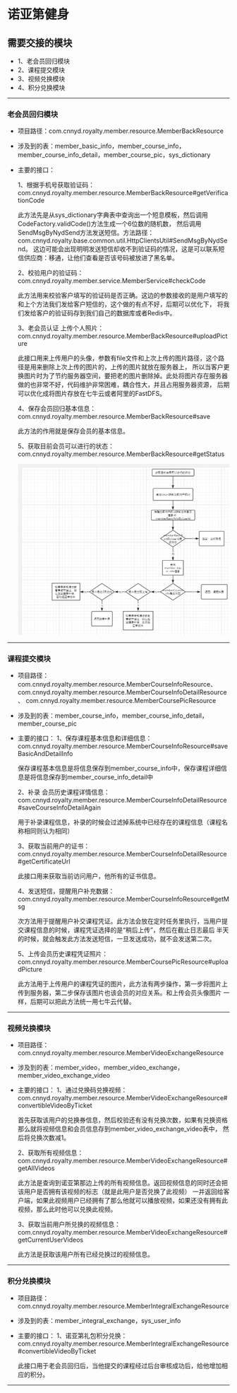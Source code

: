 # 诺亚第健身

## 需要交接的模块
- 1、老会员回归模块
- 2、课程提交模块
- 3、视频兑换模块
- 4、积分兑换模块

---
### 老会员回归模块
* 项目路径：com.cnnyd.royalty.member.resource.MemberBackResource
* 涉及到的表：member_basic_info，member_course_info，member_course_info_detail，member_course_pic，sys_dictionary
* 主要的接口：
    
    1、根据手机号获取验证码：com.cnnyd.royalty.member.resource.MemberBackResource#getVerificationCode

    此方法先是从sys_dictionary字典表中查询出一个短息模板，然后调用CodeFactory.validCode()方法生成一个6位数的随机数，
    然后调用SendMsgByNydSend方法发送短信。方法路径：com.cnnyd.royalty.base.common.util.HttpClientsUtil#SendMsgByNydSend。
    这边可能会出现明明发送短信却收不到验证码的情况，这是可以联系短信供应商：移通，让他们查看是否该号码被放进了黑名单。
    
    2、校验用户的验证码：com.cnnyd.royalty.member.service.MemberService#checkCode
    
    此方法用来校验客户填写的验证码是否正确。这边的参数接收的是用户填写的和上个方法我们发给客户短信的，这个做的有点不好，后期可以优化下，
    将我们发给客户的验证码存到我们自己的数据库或者Redis中。
    
    3、老会员认证 上传个人照片：com.cnnyd.royalty.member.resource.MemberBackResource#uploadPicture
    
    此接口用来上传用户的头像，参数有file文件和上次上传的图片路径，这个路径是用来删除上次上传的图片的，上传的图片就放在服务器上，
    所以当客户更换图片时为了节约服务器空间，要把老的图片删除掉。此处将图片存在服务器做的也非常不好，代码维护非常困难，耦合性大，并且占用服务器资源，
    后期可以优化成将图片存放在七牛云或者阿里的FastDFS。
    
    4、保存会员回归基本信息：com.cnnyd.royalty.member.resource.MemberBackResource#save
    
    此方法的作用就是保存会员的基本信息。
    
    5、获取目前会员可以进行的状态：com.cnnyd.royalty.member.resource.MemberBackResource#getStatus
    
    ![获取会员此时的处在的状态](pic/获取会员此时的处在的状态.png)
    
---
### 课程提交模块   
* 项目路径：com.cnnyd.royalty.member.resource.MemberCourseInfoResource、
com.cnnyd.royalty.member.resource.MemberCourseInfoDetailResource、
com.cnnyd.royalty.member.resource.MemberCoursePicResource
* 涉及到的表：member_course_info，member_course_info_detail，member_course_pic
* 主要的接口： 
    1、保存课程基本信息和详细信息：com.cnnyd.royalty.member.resource.MemberCourseInfoResource#saveBasicAndDetailInfo
    
    保存课程基本信息是将信息保存到member_course_info中，保存课程详细信息是将信息保存到member_course_info_detail中
    
    2、补录 会员历史课程详情信息：com.cnnyd.royalty.member.resource.MemberCourseInfoDetailResource#saveCourseInfoDetailAgain
    
    用于补录课程信息，补录的时候会过滤掉系统中已经存在的课程信息（课程名称相同则认为相同）
    
    3、获取当前用户的证书：com.cnnyd.royalty.member.resource.MemberCourseInfoDetailResource#getCertificateUrl
    
    此接口用来获取当前访问用户，他所有的证书信息。
    
    4、发送短信，提醒用户补充数据：com.cnnyd.royalty.member.resource.MemberCourseInfoResource#getMsg
    
    次方法用于提醒用户补交课程凭证。此方法会放在定时任务里执行，当用户提交课程信息的时候，课程凭证选择的是“稍后上传”，然后在截止日志最后
    半天的时候，就会触发此方法发送短信，一旦发送成功，就不会发送第二次。
    
    5、上传会员历史课程凭证照片：com.cnnyd.royalty.member.resource.MemberCoursePicResource#uploadPicture
    
    此方法用于上传用户的课程凭证的图片，此方法有两步操作，第一步将图片上传到服务器，第二步保存该图片也该会员的对应关系。和上传会员头像图片
    一样，后期可以把此方法统一用七牛云代替。
    
---
### 视频兑换模块
* 项目路径：com.cnnyd.royalty.member.resource.MemberVideoExchangeResource
* 涉及到的表：member_video，member_video_exchange，member_video_exchange_video
* 主要的接口：
    1、通过兑换码兑换视频：com.cnnyd.royalty.member.resource.MemberVideoExchangeResource#convertibleVideoByTicket
    
    首先获取该用户的兑换券信息，然后校验还有没有兑换次数，如果有兑换资格那么就将视频信息和会员信息存到member_video_exchange_video表中，
    然后将兑换次数减1。
    
    2、获取所有视频信息：com.cnnyd.royalty.member.resource.MemberVideoExchangeResource#getAllVideos
    
    此方法是查询到诺亚第那边上传的所有视频信息。返回视频信息的同时还会把该用户是否拥有该视频的标志（就是此用户是否兑换了此视频）
    一并返回给客户端，如果此视频用户已经拥有了那么他就可以播放视频，如果还没有拥有此视频，那么此时他可以兑换此视频。
    
    3、获取当前用户所兑换的视频信息：com.cnnyd.royalty.member.resource.MemberVideoExchangeResource#getCurrentUserVideos
    
    此方法是获取该用户所有已经兑换过的视频信息。
    
---

### 积分兑换模块
* 项目路径：com.cnnyd.royalty.member.resource.MemberIntegralExchangeResource
* 涉及到的表：member_integral_exchange，sys_user_info
* 主要的接口：
    1、诺亚第礼包积分兑换：com.cnnyd.royalty.member.resource.MemberIntegralExchangeResource#convertibleVideoByTicket
    
    此接口用于老会员回归后，当他提交的课程经过后台审核成功后，给他增加相应的积分。
    
---
    
    

    
    

    
    
    
    
    
    
    
    
